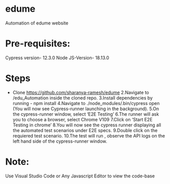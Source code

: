 # edume
Automation of edume website


# Pre-requisites:
Cypress version- 12.3.0
Node JS-Version- 18.13.0

# Steps
* Clone  https://github.com/sharanya-ramesh/edume
2.Navigate to /edu_Automation inside the cloned repo.
3.Install dependencies by running - npm install
4.Navigate to  ./node_modules/.bin/cypress open (You will now see Cypress-runner launching in the background).
5.On the cypress-runner window, select ‘E2E Testing’
6.The runner will ask you to choose a browser, select Chrome V109
7.Click on ‘Start E2E Testing in chrome’
8.You will now see the cypress runner displaying all the automated test scenarios under E2E specs.
9.Double click on the requiered test scenario.
10.The test will run , observe the API logs on the left hand side of the cypress-runner window.

# Note:
Use Visual Studio Code or Any Javascript Editor to view the code-base


